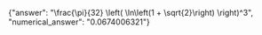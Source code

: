 {"answer": "\\frac{\\pi}{32} \\left( \\ln\\left(1 + \\sqrt{2}\\right) \\right)^3", "numerical_answer": "0.0674006321"}